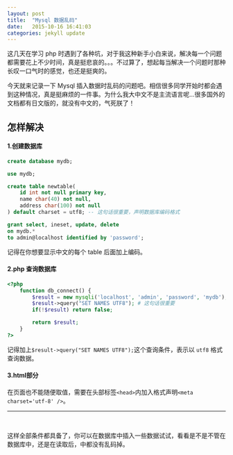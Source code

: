 ```yaml
---
layout: post
title:  "Mysql 数据乱码"
date:   2015-10-16 16:41:03
categories: jekyll update
---
```


这几天在学习 php 时遇到了各种坑，对于我这种新手小白来说，解决每一个问题都需要花上不少时间，真是挺悲哀的。。。不过算了，想起每当解决一个问题时那种长叹一口气时的感觉，也还是挺爽的。

今天就来记录一下 Mysql 插入数据时乱码的问题吧。相信很多同学开始时都会遇到这种情况，真是挺麻烦的一件事。为什么我大中文不是主流语言呢...很多国外的文档都有日文版的，就没有中文的，气死朕了！

## 怎样解决
#### 1.创建数据库

```sql
create database mydb;

use mydb;

create table newtable(
    id int not null primary key,
    name char(40) not null,
    address char(100) not null
) default charset = utf8; -- 这句话很重要，声明数据库编码格式

grant select, ineset, update, delete
on mydb.*
to admin@localhost identified by 'password';
```

记得在你想要显示中文的每个 table 后面加上编码。

#### 2.php 查询数据库

```php
<?php
    function db_connect() {
        $result = new mysqli('localhost', 'admin', 'password', 'mydb');
        $result->query("SET NAMES UTF8"); # 这句话很重要
        if(!$result) return false;

        return $result;
    }
?>
```

记得加上`$result->query("SET NAMES UTF8");`这个查询条件，表示以 `utf8` 格式查询数据。

#### 3.html部分
在页面也不能随便取值，需要在头部标签`<head>`内加入格式声明`<meta charset='utf-8' />`。

---
<br/>

这样全部条件都具备了，你可以在数据库中插入一些数据试试，看看是不是不管在数据库中，还是在读取后，中都没有乱码掉。




